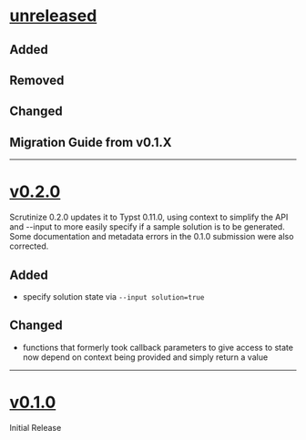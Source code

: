 # [unreleased](https://github.com/SillyFreak/typst-scrutinize/releases/tag/)
## Added

## Removed

## Changed

## Migration Guide from v0.1.X

---

# [v0.2.0](https://github.com/SillyFreak/typst-scrutinize/releases/tag/v0.2.0)
Scrutinize 0.2.0 updates it to Typst 0.11.0, using context to simplify the API and --input to more easily specify if a sample solution is to be generated. Some documentation and metadata errors in the 0.1.0 submission were also corrected.

## Added
- specify solution state via `--input solution=true`

## Changed
- functions that formerly took callback parameters to give access to state now depend on context being provided and simply return a value

---

# [v0.1.0](https://github.com/SillyFreak/typst-scrutinize/releases/tag/v0.1.0)
Initial Release
